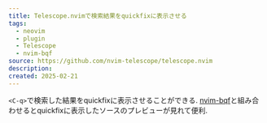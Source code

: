 ```yaml
---
title: Telescope.nvimで検索結果をquickfixに表示させる
tags:
  - neovim
  - plugin
  - Telescope
  - nvim-bqf
source: https://github.com/nvim-telescope/telescope.nvim
description: 
created: 2025-02-21
---
```

`<C-q>`で検索した結果をquickfixに表示させることができる. 
[nvim-bqf](https://github.com/kevinhwang91/nvim-bqf)と組み合わせるとquickfixに表示したソースのプレビューが見れて便利.